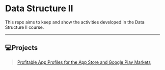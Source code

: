 # Data Structure II
This repo aims to keep and show the activities developed in the Data Structure II course.

-----------------------------------------------------------------------------------------
## :computer:Projects
> [Profitable App Profiles for the App Store and Google Play Markets](https://github.com/deborahmoreira/data_structure_ii/blob/main/guided_project_POO_modified.ipynb)
